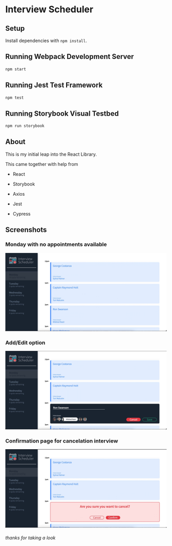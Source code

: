 # Interview Scheduler

## Setup

Install dependencies with `npm install`.

## Running Webpack Development Server

```sh
npm start
```

## Running Jest Test Framework

```sh
npm test
```

## Running Storybook Visual Testbed

```sh
npm run storybook
```

##  About

This is my initial leap into the React Library.  

This came together with help from 

- React

- Storybook

- Axios

- Jest

- Cypress

## Screenshots

### Monday with no appointments available
!["Monday with no appointments available"](https://github.com/TylerBratt/scheduler/blob/master/docs/scheduler-1.jpg?raw=true)

### Add/Edit option
![Add/Edit option](https://github.com/TylerBratt/scheduler/blob/master/docs/scheduler-2.jpg?raw=true)

### Confirmation page for cancelation interview

![Confirmation page for cancelation interview](https://github.com/TylerBratt/scheduler/blob/master/docs/scheduler-3.jpg?raw=true)


###### thanks for taking a look
